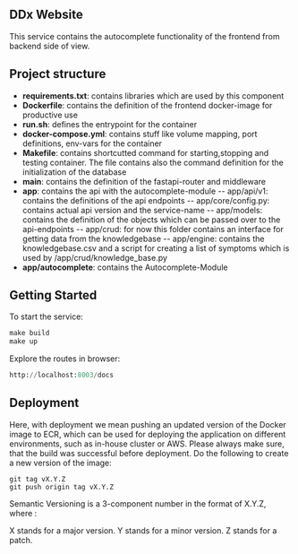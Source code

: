 ## DDx Website


This service contains the autocomplete functionality of the frontend from backend side of view.

## Project structure
- **requirements.txt**: contains libraries which are used by this component
- **Dockerfile**: contains the definition of the frontend docker-image for productive use
- **run.sh**: defines the entrypoint for the container
- **docker-compose.yml**: contains stuff like volume mapping, port definitions, env-vars for the container
- **Makefile**: contains shortcutted command for starting,stopping and testing container. The file contains also the command definition for the initialization of the database
- **main**: contains the definition of the fastapi-router and middleware
- **app**: contains the api with the autocomplete-module
-- app/api/v1: contains the definitions of the api endpoints
-- app/core/config.py: contains actual api version and the service-name
-- app/models: contains the definition of the objects which can be passed over to the api-endpoints
-- app/crud: for now this folder contains an interface for getting data from the knowledgebase
-- app/engine: contains the knowledgebase.csv and a script for creating a list of symptoms which is used by /app/crud/knowledge_base.py
- **app/autocomplete**: contains the Autocomplete-Module 


## Getting Started

To start the service:
```python
make build
make up
```

Explore the routes in browser:

```python
http://localhost:8003/docs
```



## Deployment
Here, with deployment we mean pushing an updated version of the Docker image to ECR, which can be used for deploying the application on different environments, such as in-house cluster or AWS. Please always make sure, that the build was successful before deployment. Do the following to create a new version of the image:

```
git tag vX.Y.Z
git push origin tag vX.Y.Z
```

Semantic Versioning is a 3-component number in the format of X.Y.Z, where :

X stands for a major version.
Y stands for a minor version.
Z stands for a patch. 
